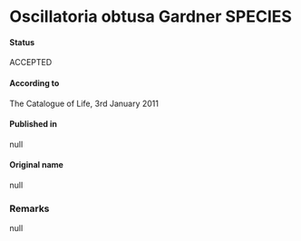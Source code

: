 Oscillatoria obtusa Gardner SPECIES
=======

#### Status
ACCEPTED

#### According to
The Catalogue of Life, 3rd January 2011

#### Published in
null

#### Original name
null

### Remarks
null